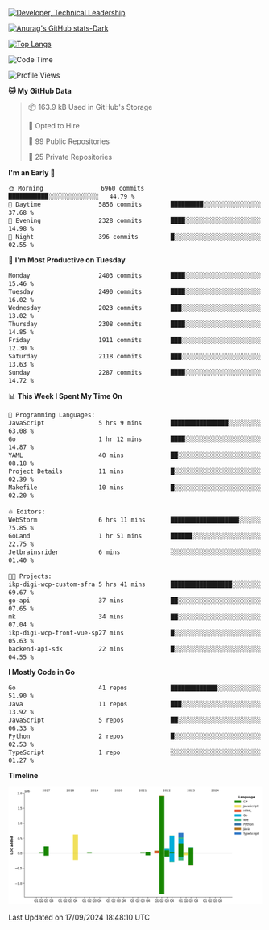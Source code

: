 <div>
  <a href="https://www.linkedin.com/in/arielpineiro/" target="_blank" rel="nofollow noopener noreferrer">
    <img src="https://img.shields.io/badge/-LinkedIn-%230077B5?style=for-the-badge&logo=linkedin&logoColor=white" alt="Developer, Technical Leadership" title="Ariel Piñeiro">
  </a>
</div>

[![Anurag's GitHub stats-Dark](https://github-readme-stats.vercel.app/api?username=arielsrv&show_icons=true&theme=dark#gh-dark-mode-only)](https://github.com/anuraghazra/github-readme-stats#gh-dark-mode-only)

[![Top Langs](https://github-readme-stats.vercel.app/api/top-langs/?username=arielsrv&layout=compact&langs_count=10&theme=dark#gh-dark-mode-only)](https://github.com/anuraghazra/github-readme-stats&theme=dark#gh-dark-mode-only)

<!--START_SECTION:waka-->
![Code Time](http://img.shields.io/badge/Code%20Time-1%2C094%20hrs%2035%20mins-blue)

![Profile Views](http://img.shields.io/badge/Profile%20Views-4-blue)

**🐱 My GitHub Data** 

> 📦 163.9 kB Used in GitHub's Storage 
 > 
> 💼 Opted to Hire
 > 
> 📜 99 Public Repositories 
 > 
> 🔑 25 Private Repositories 
 > 
**I'm an Early 🐤** 

```text
🌞 Morning                6960 commits        ███████████░░░░░░░░░░░░░░   44.79 % 
🌆 Daytime                5856 commits        █████████░░░░░░░░░░░░░░░░   37.68 % 
🌃 Evening                2328 commits        ████░░░░░░░░░░░░░░░░░░░░░   14.98 % 
🌙 Night                  396 commits         █░░░░░░░░░░░░░░░░░░░░░░░░   02.55 % 
```
📅 **I'm Most Productive on Tuesday** 

```text
Monday                   2403 commits        ████░░░░░░░░░░░░░░░░░░░░░   15.46 % 
Tuesday                  2490 commits        ████░░░░░░░░░░░░░░░░░░░░░   16.02 % 
Wednesday                2023 commits        ███░░░░░░░░░░░░░░░░░░░░░░   13.02 % 
Thursday                 2308 commits        ████░░░░░░░░░░░░░░░░░░░░░   14.85 % 
Friday                   1911 commits        ███░░░░░░░░░░░░░░░░░░░░░░   12.30 % 
Saturday                 2118 commits        ███░░░░░░░░░░░░░░░░░░░░░░   13.63 % 
Sunday                   2287 commits        ████░░░░░░░░░░░░░░░░░░░░░   14.72 % 
```


📊 **This Week I Spent My Time On** 

```text
💬 Programming Languages: 
JavaScript               5 hrs 9 mins        ████████████████░░░░░░░░░   63.08 % 
Go                       1 hr 12 mins        ████░░░░░░░░░░░░░░░░░░░░░   14.87 % 
YAML                     40 mins             ██░░░░░░░░░░░░░░░░░░░░░░░   08.18 % 
Project Details          11 mins             █░░░░░░░░░░░░░░░░░░░░░░░░   02.39 % 
Makefile                 10 mins             █░░░░░░░░░░░░░░░░░░░░░░░░   02.20 % 

🔥 Editors: 
WebStorm                 6 hrs 11 mins       ███████████████████░░░░░░   75.85 % 
GoLand                   1 hr 51 mins        ██████░░░░░░░░░░░░░░░░░░░   22.75 % 
Jetbrainsrider           6 mins              ░░░░░░░░░░░░░░░░░░░░░░░░░   01.40 % 

🐱‍💻 Projects: 
ikp-digi-wcp-custom-sfra 5 hrs 41 mins       █████████████████░░░░░░░░   69.67 % 
go-api                   37 mins             ██░░░░░░░░░░░░░░░░░░░░░░░   07.65 % 
mk                       34 mins             ██░░░░░░░░░░░░░░░░░░░░░░░   07.04 % 
ikp-digi-wcp-front-vue-sp27 mins             █░░░░░░░░░░░░░░░░░░░░░░░░   05.63 % 
backend-api-sdk          22 mins             █░░░░░░░░░░░░░░░░░░░░░░░░   04.55 % 
```

**I Mostly Code in Go** 

```text
Go                       41 repos            █████████████░░░░░░░░░░░░   51.90 % 
Java                     11 repos            ███░░░░░░░░░░░░░░░░░░░░░░   13.92 % 
JavaScript               5 repos             ██░░░░░░░░░░░░░░░░░░░░░░░   06.33 % 
Python                   2 repos             █░░░░░░░░░░░░░░░░░░░░░░░░   02.53 % 
TypeScript               1 repo              ░░░░░░░░░░░░░░░░░░░░░░░░░   01.27 % 
```



**Timeline**

![Lines of Code chart](https://raw.githubusercontent.com/arielsrv/arielsrv/main/assets/bar_graph.png)


 Last Updated on 17/09/2024 18:48:10 UTC
<!--END_SECTION:waka-->
